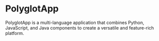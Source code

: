 # PolyglotApp
PolyglotApp is a multi-language application that combines Python, JavaScript, and Java components to create a versatile and feature-rich platform.
